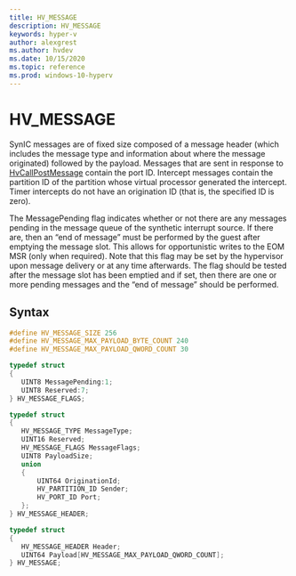 ```yaml
---
title: HV_MESSAGE
description: HV_MESSAGE
keywords: hyper-v
author: alexgrest
ms.author: hvdev
ms.date: 10/15/2020
ms.topic: reference
ms.prod: windows-10-hyperv
---
```


# HV_MESSAGE

SynIC messages are of fixed size composed of a message header (which includes the message type and information about where the message originated) followed by the payload. Messages that are sent in response to [HvCallPostMessage](../hypercalls/HvCallPostMessage.md) contain the port ID. Intercept messages contain the partition ID of the partition whose virtual processor generated the intercept. Timer intercepts do not have an origination ID (that is, the specified ID is zero).

The MessagePending flag indicates whether or not there are any messages pending in the message queue of the synthetic interrupt source. If there are, then an “end of message” must be performed by the guest after emptying the message slot. This allows for opportunistic writes to the EOM MSR (only when required). Note that this flag may be set by the hypervisor upon message delivery or at any time afterwards. The flag should be tested after the message slot has been emptied and if set, then there are one or more pending messages and the “end of message” should be performed.

## Syntax

 ```c
#define HV_MESSAGE_SIZE 256
#define HV_MESSAGE_MAX_PAYLOAD_BYTE_COUNT 240
#define HV_MESSAGE_MAX_PAYLOAD_QWORD_COUNT 30

typedef struct
{
    UINT8 MessagePending:1;
    UINT8 Reserved:7;
} HV_MESSAGE_FLAGS;

typedef struct
{
    HV_MESSAGE_TYPE MessageType;
    UINT16 Reserved;
    HV_MESSAGE_FLAGS MessageFlags;
    UINT8 PayloadSize;
    union
    {
        UINT64 OriginationId;
        HV_PARTITION_ID Sender;
        HV_PORT_ID Port;
    };
} HV_MESSAGE_HEADER;

typedef struct
{
    HV_MESSAGE_HEADER Header;
    UINT64 Payload[HV_MESSAGE_MAX_PAYLOAD_QWORD_COUNT];
} HV_MESSAGE;
 ```
